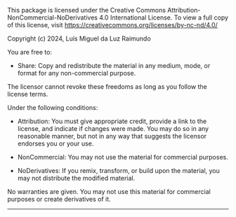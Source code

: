 This package is licensed under the Creative Commons Attribution-NonCommercial-NoDerivatives 4.0 International License. 
To view a full copy of this license, visit https://creativecommons.org/licenses/by-nc-nd/4.0/


Copyright (c) 2024, Luís Miguel da Luz Raimundo

You are free to:
- Share: Copy and redistribute the material in any medium, mode, or format for any non-commercial purpose.

The licensor cannot revoke these freedoms as long as you follow the license terms.

Under the following conditions:

- Attribution: You must give appropriate credit, provide a link to the license, and indicate if changes were made. You may do so in any reasonable manner, but not in any way that suggests the licensor endorses you or your use.

- NonCommercial: You may not use the material for commercial purposes.

- NoDerivatives: If you remix, transform, or build upon the material, you may not distribute the modified material.

No warranties are given. You may not use this material for commercial purposes or create derivatives of it.

***
